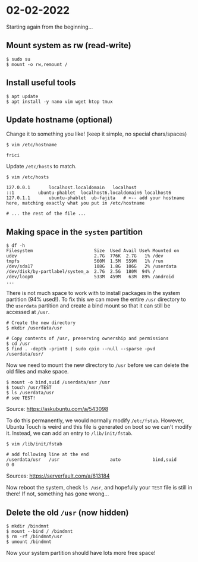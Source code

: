 02-02-2022
==========

Starting again from the beginning...


## Mount system as rw (read-write)
```
$ sudo su
$ mount -o rw,remount /
```


## Install useful tools
```
$ apt update
$ apt install -y nano vim wget htop tmux
```


## Update hostname (optional)
Change it to something you like! (keep it simple, no special chars/spaces)
```
$ vim /etc/hostname
```
```
frici
```

Update `/etc/hosts` to match.

```
$ vim /etc/hosts
```
```
127.0.0.1       localhost.localdomain   localhost
::1         ubuntu-phablet  localhost6.localdomain6 localhost6
127.0.1.1       ubuntu-phablet  ub-fajita   # <-- add your hostname here, matching exactly what you put in /etc/hostname

# ... the rest of the file ...
```


## Making space in the `system` partition

```
$ df -h
Filesystem                       Size  Used Avail Use% Mounted on
udev                             2.7G  776K  2.7G   1% /dev
tmpfs                            560M  1.5M  559M   1% /run
/dev/sda17                       108G  1.8G  106G   2% /userdata
/dev/disk/by-partlabel/system_a  2.7G  2.5G  180M  94% /
/dev/loop0                       533M  459M   63M  89% /android
...
```

There is not much space to work with to install packages in the system partition (94% used!). To fix this we can move the entire `/usr` directory to the `userdata` partition and create a bind mount so that it can still be accessed at `/usr`.

```
# Create the new directory
$ mkdir /userdata/usr

# Copy contents of /usr, preserving ownership and permissions
$ cd /usr
$ find . -depth -print0 | sudo cpio --null --sparse -pvd /userdata/usr/
```

Now we need to mount the new directory to `/usr` before we can delete the old files and make space.

```
$ mount -o bind,suid /userdata/usr /usr
$ touch /usr/TEST
$ ls /userdata/usr
# see TEST!
```
Source: https://askubuntu.com/a/543098

To do this permanently, we would normally modify `/etc/fstab`. However, Ubuntu Touch is weird and this file is generated on boot so we can't modify it. Instead, we can add an entry to `/lib/init/fstab`.

```
$ vim /lib/init/fstab
```
```
# add following line at the end
/userdata/usr   /usr                   auto            bind,suid                                 0 0
```
Sources: https://serverfault.com/a/613184

Now reboot the system, check `ls /usr`, and hopefully your `TEST` file is still in there! If not, something has gone wrong...


## Delete the old `/usr` (now hidden)

```
$ mkdir /bindmnt
$ mount --bind / /bindmnt
$ rm -rf /bindmnt/usr
$ umount /bindmnt
```

Now your system partition should have lots more free space!
